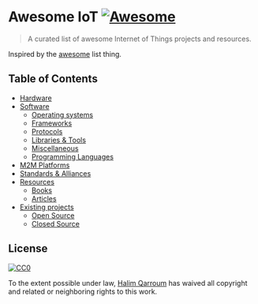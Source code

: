 # Awesome IoT [![Awesome](https://cdn.rawgit.com/sindresorhus/awesome/d7305f38d29fed78fa85652e3a63e154dd8e8829/media/badge.svg)](https://github.com/sindresorhus/awesome)

> A curated list of awesome Internet of Things projects and resources.

Inspired by the [awesome](https://github.com/sindresorhus/awesome) list thing.

## Table of Contents

- [Hardware](#hardware)
- [Software](#software)
  - [Operating systems](#operating-systems)
  - [Frameworks](#frameworks)
  - [Protocols](#protocols)
  - [Libraries & Tools](#libraries-and-tools)
  - [Miscellaneous](#miscellaneous)
  - [Programming Languages](#programming-languages)
- [M2M Platforms](#m2m)
- [Standards & Alliances](#standard-and-alliances)
- [Resources](#resources)
  - [Books](#books)
  - [Articles](#articles)
- [Existing projects](#existing-projects)
  - [Open Source](#open-source)
  - [Closed Source](#closed-source)

## License

[![CC0](http://i.creativecommons.org/p/zero/1.0/88x31.png)](http://creativecommons.org/publicdomain/zero/1.0/)

To the extent possible under law, [Halim Qarroum](https://github.com/HQarroum/) has waived all copyright and related or neighboring rights to this work.
